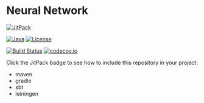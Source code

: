 # Neural Network

[![JitPack](https://jitpack.io/v/cluttered-code/neural-network.svg)](https://jitpack.io/#cluttered-code/neural-network)

[![Java](https://img.shields.io/badge/java-8-blue.svg)](http://docs.oracle.com/javase/8/docs/api/)
[![License](https://img.shields.io/badge/license-ISC-blue.svg)](https://raw.githubusercontent.com/cluttered-code/neural-network/master/LICENSE)

[![Build Status](https://travis-ci.org/cluttered-code/neural-network.svg?branch=master)](https://travis-ci.org/cluttered-code/neural-network)
[![codecov.io](https://codecov.io/github/cluttered-code/neural-network/coverage.svg?branch=master)](https://codecov.io/github/cluttered-code/neural-network?branch=master)

Click the JitPack badge to see how to include this repository in your project:
* maven
* gradle
* sbt
* leiningen
